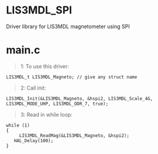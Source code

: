 # LIS3MDL_SPI
Driver library for LIS3MDL magnetometer using SPI

# main.c
>1: To use this driver:

    LIS3MDL_t LIS3MDL_Magneto; // give any struct name

>2: Call init:

    LIS3MDL_Init(&LIS3MDL_Magneto, &hspi2, LIS3MDL_Scale_4G, LIS3MDL_MODE_UHP, LIS3MDL_ODR_7, true);
  
>3: Read in while loop:

    while (1)
    {
	     LIS3MDL_ReadMag(&LIS3MDL_Magneto, &hspi2);
       HAL_Delay(100);
    }
